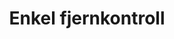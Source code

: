 ---
title: Enkel fjernkontroll
level: 2
external: https://espenec.files.wordpress.com/2015/09/lego-mindstorms-del-2-2.pdf
---